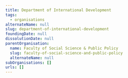 ```yaml
---
title: Department of International Development
tags:
  - organisations
alternateName: null
slug: department-of-international-development
foundingDate: null
dissolutionDate: null
parentOrganisation:
  name: Faculty of Social Science & Public Policy
  slug: faculty-of-social-science-and-public-policy
  alternateName: null
subOrganisations: []
urls: []
---
```

